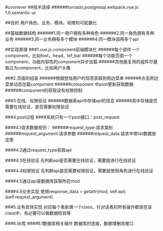 #coonever
##技术选择
######tornado,postgresql,webpack,vue.js 1.0,semantic-ui

##目的
用户角色，业务，模块，权限的可配置化

##基础数据结构
######1.同一用户拥有多种角色
######2.同一角色拥有多种业务
######3.同一业务拥有多个模块
######4.同一模块调用多个api

##实现原理
###1.vue.js component前端模块化
######每个部件一个component，比如foot，head，lef_bar
######每个功能页面一个component，功能内容性的component异步加载
######其他能复用的组件尽量独立为component，比如用户头像

###2.页面的组装
######根据登陆用户的信息获取到侧边菜单
######点击侧边菜单动态加载component
######component 中post更新获取数据
######component的获取没有权限控制

###3.在线、权限验证
######数据表api中存储api的信息
######其中存储是否需要在线验证，是否需要权限验证

###4.post过程
####系统只有一个post接口：post_request

####4.1请求数据规则：
######request_type:请求类别
######request_argument:请求参数
######request_data:请求中带list数据放这里

####4.2通过request_type获取api

####4.3在线验证
先判断api是否需要在线验证，需要就进行在线验证

####4.4权限验证
先判断api是否需要权限验证，需要就使用角色进行在线验证

####4.5通过api查数据库获取所在mod

####4.6业务实现
使用response_data = getattr(mod, self.api)(self.request_argument)

###5.业务具体实现
对应每个表新建一个class，针对该表的所有操作都放在该class中，有必要可以做数据检验等

###6.lib库
####6.1数据库相关操作
数据库的连接，数据增删改接口
